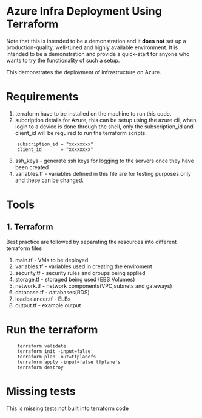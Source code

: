 # Azure Infra Deployment Using Terraform
Note that this is intended to be a demonstration and it **does not** set up a production-quality, well-tuned and highly available environment. It is intended to be a demonstration and provide a quick-start
for anyone who wants to try the functionality of such a setup.

This demonstrates the deployment of infrastructure on Azure.

# Requirements
1. terraform have to be installed on the machine to run this code.
2. subcription details for Azure, this can be setup using the azure cli, when login to a device is done through the shell, only the subscription_id and client_id will be required to run the terraform scripts.
```
    subscription_id = "xxxxxxxx"
    client_id       = "xxxxxxxx"
```
3. ssh_keys - generate ssh keys for logging to the servers once they have been created
4. variables.tf - variables defined in this file are for testing purposes only and these can be changed.


# Tools
## 1. Terraform
Best practice are followed by separating the resources into different terraform files
1. main.tf - VMs to be deployed
2. variables.tf - variables used in creating the enviroment
3. security.tf - security rules and groups being applied
4. storage.tf - storaged being used (EBS Volumes)
5. network.tf - network components(VPC,subnets and gateways)
7. database.tf - databases(RDS)
8. loadbalancer.tf - ELBs 
6. output.tf - example output

# Run the terraform

```
    terraform validate
    terraform init -input=false 
    terraform plan -out=tfplanefs 
    terraform apply -input=false tfplanefs 
    terraform destroy 
```

# Missing tests
This is missing tests not built into terraform code
